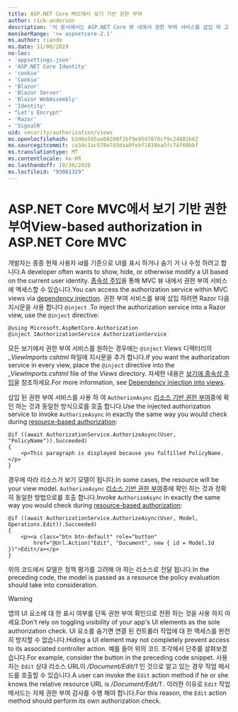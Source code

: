 ```yaml
---
title: ASP.NET Core MVC에서 보기 기반 권한 부여
author: rick-anderson
description: '이 문서에서는 ASP.NET Core 뷰 내에서 권한 부여 서비스를 삽입 하 고 활용 하는 방법을 보여 줍니다 Razor .'
monikerRange: '>= aspnetcore-2.1'
ms.author: riande
ms.date: 11/08/2019
no-loc:
- 'appsettings.json'
- 'ASP.NET Core Identity'
- 'cookie'
- 'Cookie'
- 'Blazor'
- 'Blazor Server'
- 'Blazor WebAssembly'
- 'Identity'
- "Let's Encrypt"
- 'Razor'
- 'SignalR'
uid: security/authorization/views
ms.openlocfilehash: b3d6e595aa08208f2bf9e95d7070cf9c24802b62
ms.sourcegitcommit: ca34c1ac578e7d3daa0febf1810ba5fc74f60bbf
ms.translationtype: MT
ms.contentlocale: ko-KR
ms.lasthandoff: 10/30/2020
ms.locfileid: "93061329"
---
```

# <a name="view-based-authorization-in-aspnet-core-mvc"></a><span data-ttu-id="8e52b-103">ASP.NET Core MVC에서 보기 기반 권한 부여</span><span class="sxs-lookup"><span data-stu-id="8e52b-103">View-based authorization in ASP.NET Core MVC</span></span>

<span data-ttu-id="8e52b-104">개발자는 종종 현재 사용자 id를 기준으로 UI를 표시 하거나 숨기 거 나 수정 하려고 합니다.</span><span class="sxs-lookup"><span data-stu-id="8e52b-104">A developer often wants to show, hide, or otherwise modify a UI based on the current user identity.</span></span> <span data-ttu-id="8e52b-105">[종속성 주입](xref:fundamentals/dependency-injection)을 통해 MVC 뷰 내에서 권한 부여 서비스에 액세스할 수 있습니다.</span><span class="sxs-lookup"><span data-stu-id="8e52b-105">You can access the authorization service within MVC views via [dependency injection](xref:fundamentals/dependency-injection).</span></span> <span data-ttu-id="8e52b-106">권한 부여 서비스를 뷰에 삽입 하려면 Razor 다음 지시문을 사용 합니다 `@inject` .</span><span class="sxs-lookup"><span data-stu-id="8e52b-106">To inject the authorization service into a Razor view, use the `@inject` directive:</span></span>

```cshtml
@using Microsoft.AspNetCore.Authorization
@inject IAuthorizationService AuthorizationService
```

<span data-ttu-id="8e52b-107">모든 보기에서 권한 부여 서비스를 원하는 경우에는 `@inject` *Views* 디렉터리의 *_ViewImports cshtml* 파일에 지시문을 추가 합니다.</span><span class="sxs-lookup"><span data-stu-id="8e52b-107">If you want the authorization service in every view, place the `@inject` directive into the *_ViewImports.cshtml* file of the *Views* directory.</span></span> <span data-ttu-id="8e52b-108">자세한 내용은 [보기에 종속성 주입](xref:mvc/views/dependency-injection)을 참조하세요.</span><span class="sxs-lookup"><span data-stu-id="8e52b-108">For more information, see [Dependency injection into views](xref:mvc/views/dependency-injection).</span></span>

<span data-ttu-id="8e52b-109">삽입 된 권한 부여 서비스를 사용 하 여 `AuthorizeAsync` [리소스 기반 권한 부여](xref:security/authorization/resourcebased#security-authorization-resource-based-imperative)중에 확인 하는 것과 동일한 방식으로를 호출 합니다.</span><span class="sxs-lookup"><span data-stu-id="8e52b-109">Use the injected authorization service to invoke `AuthorizeAsync` in exactly the same way you would check during [resource-based authorization](xref:security/authorization/resourcebased#security-authorization-resource-based-imperative):</span></span>

```cshtml
@if ((await AuthorizationService.AuthorizeAsync(User, "PolicyName")).Succeeded)
{
    <p>This paragraph is displayed because you fulfilled PolicyName.</p>
}
```

<span data-ttu-id="8e52b-110">경우에 따라 리소스가 보기 모델이 됩니다.</span><span class="sxs-lookup"><span data-stu-id="8e52b-110">In some cases, the resource will be your view model.</span></span> <span data-ttu-id="8e52b-111">`AuthorizeAsync` [리소스 기반 권한 부여](xref:security/authorization/resourcebased#security-authorization-resource-based-imperative)중에 확인 하는 것과 정확히 동일한 방법으로를 호출 합니다.</span><span class="sxs-lookup"><span data-stu-id="8e52b-111">Invoke `AuthorizeAsync` in exactly the same way you would check during [resource-based authorization](xref:security/authorization/resourcebased#security-authorization-resource-based-imperative):</span></span>

```cshtml
@if ((await AuthorizationService.AuthorizeAsync(User, Model, Operations.Edit)).Succeeded)
{
    <p><a class="btn btn-default" role="button"
        href="@Url.Action("Edit", "Document", new { id = Model.Id })">Edit</a></p>
}
```

<span data-ttu-id="8e52b-112">위의 코드에서 모델은 정책 평가를 고려해 야 하는 리소스로 전달 됩니다.</span><span class="sxs-lookup"><span data-stu-id="8e52b-112">In the preceding code, the model is passed as a resource the policy evaluation should take into consideration.</span></span>

> [!WARNING]
> <span data-ttu-id="8e52b-113">앱의 UI 요소에 대 한 표시 여부를 단독 권한 부여 확인으로 전환 하는 것을 사용 하지 마세요.</span><span class="sxs-lookup"><span data-stu-id="8e52b-113">Don't rely on toggling visibility of your app's UI elements as the sole authorization check.</span></span> <span data-ttu-id="8e52b-114">UI 요소를 숨기면 연결 된 컨트롤러 작업에 대 한 액세스를 완전히 방지할 수 없습니다.</span><span class="sxs-lookup"><span data-stu-id="8e52b-114">Hiding a UI element may not completely prevent access to its associated controller action.</span></span> <span data-ttu-id="8e52b-115">예를 들어 위의 코드 조각에서 단추를 살펴보겠습니다.</span><span class="sxs-lookup"><span data-stu-id="8e52b-115">For example, consider the button in the preceding code snippet.</span></span> <span data-ttu-id="8e52b-116">사용자는 `Edit` 상대 리소스 URL이 */Document/Edit/1* 인 것으로 알고 있는 경우 작업 메서드를 호출할 수 있습니다.</span><span class="sxs-lookup"><span data-stu-id="8e52b-116">A user can invoke the `Edit` action method if he or she knows the relative resource URL is */Document/Edit/1* .</span></span> <span data-ttu-id="8e52b-117">이러한 이유로 `Edit` 작업 메서드는 자체 권한 부여 검사를 수행 해야 합니다.</span><span class="sxs-lookup"><span data-stu-id="8e52b-117">For this reason, the `Edit` action method should perform its own authorization check.</span></span>
